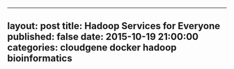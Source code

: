 
---
layout:     post
title:      Hadoop Services for Everyone
published:  false
date:       2015-10-19 21:00:00
categories: cloudgene docker hadoop bioinformatics
--- 
